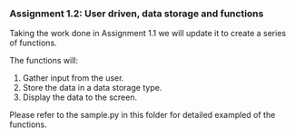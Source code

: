 ### Assignment 1.2:  User driven, data storage and functions


Taking the work done in Assignment 1.1 we will update it to create a series of functions.

The functions will:
  1. Gather input from the user.
  2. Store the data in a data storage type.
  3. Display the data to the screen.
  
Please refer to the sample.py in this folder for detailed exampled of the functions.

